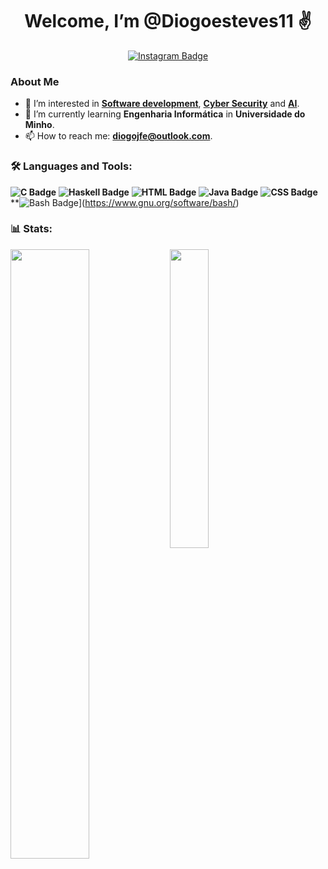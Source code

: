 <div id="header" align="center">
  <h1> Welcome, I’m @Diogoesteves11 ✌️</h1>
  <div id="badges" align = "center">
  <a href="https://www.instagram.com/diogoesteves.11/">
  <img src="https://img.shields.io/badge/Instagram-purple?style=for-the-badge&logo=instagram&logoColor=white" alt="Instagram Badge"/>
  </a>
  </div>
  <img src="https://komarev.com/ghpvc/?username=Diogoesteves11&style=flat-square&color=blue" alt=""/>
</div>


### About Me

- 👀 I’m interested in **[Software development](https://github.com/topics/software-development)**, **[Cyber Security](https://github.com/topics/cyber-security)** and **[AI](https://github.com/topics/artificial-intelligence)**.
- 🌱 I’m currently learning **Engenharia Informática** in **Universidade do Minho**.
- 📫 How to reach me: **[diogojfe@outlook.com](mailto:diogojfe@outlook.com)**.

### 🛠️ Languages and Tools:
**![C Badge](https://img.shields.io/badge/C-blue?style=for-the-badge&logo=C&logoColor=white)**
**![Haskell Badge](https://img.shields.io/badge/Haskell-purple?style=for-the-badge&logo=haskell&logoColor=white)**
**![HTML Badge](https://img.shields.io/badge/HTML-red?style=for-the-badge&logo=html5&logoColor=white)**
**![Java Badge](https://img.shields.io/badge/Java-orange?style=for-the-badge&logo=java&logoColor=white)**
**![CSS Badge](https://img.shields.io/badge/CSS-blue?style=for-the-badge&logo=css3&logoColor=white)**
**![Bash Badge](https://img.shields.io/badge/Bash-black?style=for-the-badge&logo=GNU%20Bash&logoColor=white)](https://www.gnu.org/software/bash/)



### 📊 Stats:
<img align="left" src="https://github-readme-stats.vercel.app/api?username=Diogoesteves11&show_icons=true&theme=radical&bg_color=00000000" width="50%"/>
<img align="left" src="https://github-readme-stats.vercel.app/api/top-langs/?username=Diogoesteves11&show_icons=true&theme=radical&bg_color=00000000" width="35%"/>

 
